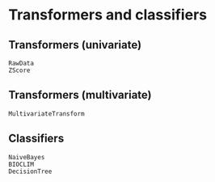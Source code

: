 # Transformers and classifiers

## Transformers (univariate)

```@docs
RawData
ZScore
```

## Transformers (multivariate)

```@docs
MultivariateTransform
```

## Classifiers

```@docs
NaiveBayes
BIOCLIM
DecisionTree
```
